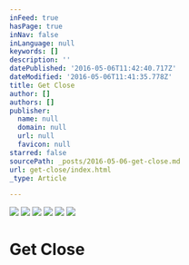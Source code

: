 ```yaml
---
inFeed: true
hasPage: true
inNav: false
inLanguage: null
keywords: []
description: ''
datePublished: '2016-05-06T11:42:40.717Z'
dateModified: '2016-05-06T11:41:35.778Z'
title: Get Close
author: []
authors: []
publisher:
  name: null
  domain: null
  url: null
  favicon: null
starred: false
sourcePath: _posts/2016-05-06-get-close.md
url: get-close/index.html
_type: Article

---
```

![](https://the-grid-user-content.s3-us-west-2.amazonaws.com/bd38d36a-c970-4209-9cc4-7afd9b77cfda.jpg)
![](https://the-grid-user-content.s3-us-west-2.amazonaws.com/e309f6ca-81ea-43b6-9907-9fea6dbfa884.jpg)
![](https://the-grid-user-content.s3-us-west-2.amazonaws.com/81549069-dcde-469b-8d3a-97a056216edd.jpg)
![](https://the-grid-user-content.s3-us-west-2.amazonaws.com/2d205ea2-67d6-44d5-8a79-dc7eb9f9fc65.jpg)
![](https://the-grid-user-content.s3-us-west-2.amazonaws.com/3a8e5584-cd79-46f8-b9a1-566f55f8dbfd.jpg)
![](https://the-grid-user-content.s3-us-west-2.amazonaws.com/fd9140ea-c8df-4cbb-a1d9-ad9d7ec62d35.jpg)

# Get Close